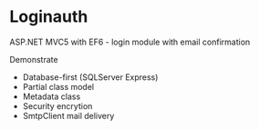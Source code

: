 # Loginauth
ASP.NET MVC5 with EF6 - login module with email confirmation

Demonstrate
- Database-first (SQLServer Express)
- Partial class model
- Metadata class
- Security encrytion
- SmtpClient mail delivery
